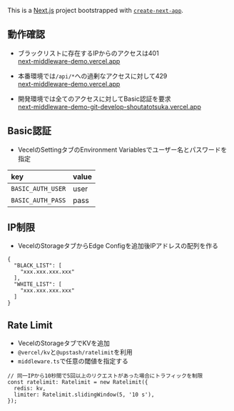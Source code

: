 This is a [Next.js](https://nextjs.org/) project bootstrapped with [`create-next-app`](https://github.com/vercel/next.js/tree/canary/packages/create-next-app).


## 動作確認  
- ブラックリストに存在するIPからのアクセスは401  
[next-middleware-demo.vercel.app](https://next-middleware-demo.vercel.app)  

- 本番環境では`/api/*`への過剰なアクセスに対して429  
[next-middleware-demo.vercel.app](https://next-middleware-demo.vercel.app)  

- 開発環境では全てのアクセスに対してBasic認証を要求  
[next-middleware-demo-git-develop-shoutatotsuka.vercel.app](https://next-middleware-demo-git-develop-shoutatotsuka.vercel.app)

## Basic認証
- VecelのSettingタブのEnvironment Variablesでユーザー名とパスワードを指定  

| key | value  |
| :--- | :--- |
| `BASIC_AUTH_USER` | user |
| `BASIC_AUTH_PASS` | pass |

## IP制限
- VecelのStorageタブからEdge Configを追加後IPアドレスの配列を作る  
```
{
  "BLACK_LIST": [
    "xxx.xxx.xxx.xxx"
  ],
  "WHITE_LIST": [
    "xxx.xxx.xxx.xxx"
  ]
}
```

## Rate Limit
- VecelのStorageタブでKVを追加  
- `@vercel/kv`と`@upstash/ratelimit`を利用  
- `middleware.ts`で任意の閾値を指定する  
```
// 同一IPから10秒間で5回以上のリクエストがあった場合にトラフィックを制限
const ratelimit: Ratelimit = new Ratelimit({
  redis: kv,
  limiter: Ratelimit.slidingWindow(5, '10 s'),
});
```
